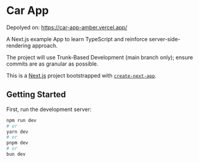 # Car App

Depolyed on: https://car-app-amber.vercel.app/

A Next.js example App to learn TypeScript and reinforce server-side-rendering approach.

The project will use Trunk-Based Development (main branch only); ensure commits are as granular as possible.

This is a [Next.js](https://nextjs.org/) project bootstrapped with [`create-next-app`](https://github.com/vercel/next.js/tree/canary/packages/create-next-app).

## Getting Started

First, run the development server:

```bash
npm run dev
# or
yarn dev
# or
pnpm dev
# or
bun dev
```

